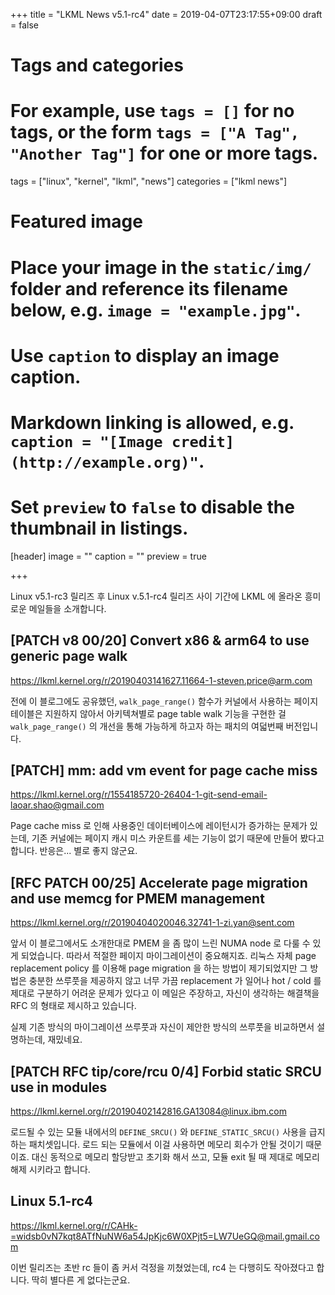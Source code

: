 +++
title = "LKML News v5.1-rc4"
date = 2019-04-07T23:17:55+09:00
draft = false

# Tags and categories
# For example, use `tags = []` for no tags, or the form `tags = ["A Tag", "Another Tag"]` for one or more tags.
tags = ["linux", "kernel", "lkml", "news"]
categories = ["lkml news"]

# Featured image
# Place your image in the `static/img/` folder and reference its filename below, e.g. `image = "example.jpg"`.
# Use `caption` to display an image caption.
#   Markdown linking is allowed, e.g. `caption = "[Image credit](http://example.org)"`.
# Set `preview` to `false` to disable the thumbnail in listings.
[header]
image = ""
caption = ""
preview = true

+++

Linux v5.1-rc3 릴리즈 후 Linux v.5.1-rc4 릴리즈 사이 기간에 LKML 에 올라온
흥미로운 메일들을 소개합니다.


[PATCH v8 00/20] Convert x86 & arm64 to use generic page walk
-------------------------------------------------------------

https://lkml.kernel.org/r/20190403141627.11664-1-steven.price@arm.com

전에 이 블로그에도 공유했던, `walk_page_range()` 함수가 커널에서 사용하는
페이지 테이블은 지원하지 않아서 아키텍쳐별로 page table walk 기능을 구현한 걸
`walk_page_range()` 의 개선을 통해 가능하게 하고자 하는 패치의 여덟번째
버전입니다.


[PATCH] mm: add vm event for page cache miss
--------------------------------------------

https://lkml.kernel.org/r/1554185720-26404-1-git-send-email-laoar.shao@gmail.com

Page cache miss 로 인해 사용중인 데이터베이스에 레이턴시가 증가하는 문제가
있는데, 기존 커널에는 페이지 캐시 미스 카운트를 세는 기능이 없기 때문에 만들어
봤다고 합니다.  반응은... 별로 좋지 않군요.


[RFC PATCH 00/25] Accelerate page migration and use memcg for PMEM management
-----------------------------------------------------------------------------

https://lkml.kernel.org/r/20190404020046.32741-1-zi.yan@sent.com

앞서 이 블로그에서도 소개한대로 PMEM 을 좀 많이 느린 NUMA node 로 다룰 수 있게
되었습니다.  따라서 적절한 페이지 마이그레이션이 중요해지죠.  리눅스 자체 page
replacement policy 를 이용해 page migration 을 하는 방법이 제기되었지만 그
방법은 충분한 쓰루풋을 제공하지 않고 너무 가끔 replacement 가 일어나 hot / cold
를 제대로 구분하기 어려운 문제가 있다고 이 메일은 주장하고, 자신이 생각하는
해결책을 RFC 의 형태로 제시하고 있습니다.

실제 기존 방식의 마이그레이션 쓰루풋과 자신이 제안한 방식의 쓰루풋을 비교하면서
설명하는데, 재밌네요.


[PATCH RFC tip/core/rcu 0/4] Forbid static SRCU use in modules
--------------------------------------------------------------

https://lkml.kernel.org/r/20190402142816.GA13084@linux.ibm.com

로드될 수 있는 모듈 내에서의 `DEFINE_SRCU()` 와 `DEFINE_STATIC_SRCU()` 사용을
급지하는 패치셋입니다.  로드 되는 모듈에서 이걸 사용하면 메모리 회수가 안될
것이기 때문이죠.  대신 동적으로 메모리 할당받고 초기화 해서 쓰고, 모듈 exit 될
때 제대로 메모리 해제 시키라고 합니다.


Linux 5.1-rc4
-------------

https://lkml.kernel.org/r/CAHk-=widsb0vN7kqt8ATfNuNW6a54JpKjc6W0XPjt5=LW7UeGQ@mail.gmail.com

이번 릴리즈는 초반 rc 들이 좀 커서 걱정을 끼쳤었는데, rc4 는 다행히도
작아졌다고 합니다.  딱히 별다른 게 없다는군요.
